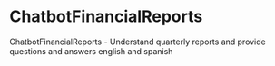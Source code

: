 # ChatbotFinancialReports
ChatbotFinancialReports - Understand quarterly reports and provide questions and answers english and spanish 
